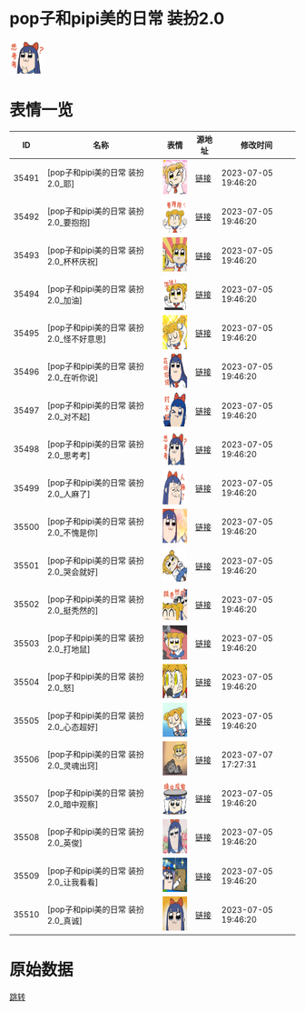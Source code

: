 # pop子和pipi美的日常 装扮2.0

<img src="./cover.png" height="60" alt="cover" />

# 表情一览

|ID|名称|表情|源地址|修改时间|
|----|----|----|----|----|
|35491|[pop子和pipi美的日常 装扮2.0_耶]|<img src="./pic/035491_%5Bpop子和pipi美的日常 装扮2.0_耶%5D.png" height="60" alt="耶"/>|[链接](https://i0.hdslb.com/bfs/garb/c7953fcc2d0babebc5f166c7fa6b8c0c5e339f52.png)|2023-07-05 19:46:20|
|35492|[pop子和pipi美的日常 装扮2.0_要抱抱]|<img src="./pic/035492_%5Bpop子和pipi美的日常 装扮2.0_要抱抱%5D.png" height="60" alt="要抱抱"/>|[链接](https://i0.hdslb.com/bfs/garb/e0b6ff5982a9a4452b463ec9c18f4a5a999ac36e.png)|2023-07-05 19:46:20|
|35493|[pop子和pipi美的日常 装扮2.0_杯杯庆祝]|<img src="./pic/035493_%5Bpop子和pipi美的日常 装扮2.0_杯杯庆祝%5D.png" height="60" alt="杯杯庆祝"/>|[链接](https://i0.hdslb.com/bfs/garb/5cbf3113390e5eb23eb84e8c34f54a6eb5749983.png)|2023-07-05 19:46:20|
|35494|[pop子和pipi美的日常 装扮2.0_加油]|<img src="./pic/035494_%5Bpop子和pipi美的日常 装扮2.0_加油%5D.png" height="60" alt="加油"/>|[链接](https://i0.hdslb.com/bfs/garb/ce95cba732400a87863dc82837cddc21e8003a1e.png)|2023-07-05 19:46:20|
|35495|[pop子和pipi美的日常 装扮2.0_怪不好意思]|<img src="./pic/035495_%5Bpop子和pipi美的日常 装扮2.0_怪不好意思%5D.png" height="60" alt="怪不好意思"/>|[链接](https://i0.hdslb.com/bfs/garb/8a04258de79d25bf3c378cac2ec9650c0801c13c.png)|2023-07-05 19:46:20|
|35496|[pop子和pipi美的日常 装扮2.0_在听你说]|<img src="./pic/035496_%5Bpop子和pipi美的日常 装扮2.0_在听你说%5D.png" height="60" alt="在听你说"/>|[链接](https://i0.hdslb.com/bfs/garb/4feedab2cb8d72dc34f042ba6790f991b6f24d4c.png)|2023-07-05 19:46:20|
|35497|[pop子和pipi美的日常 装扮2.0_对不起]|<img src="./pic/035497_%5Bpop子和pipi美的日常 装扮2.0_对不起%5D.png" height="60" alt="对不起"/>|[链接](https://i0.hdslb.com/bfs/garb/0f84b2b232638baad10dbdca983c086f5fa2893c.png)|2023-07-05 19:46:20|
|35498|[pop子和pipi美的日常 装扮2.0_思考考]|<img src="./pic/035498_%5Bpop子和pipi美的日常 装扮2.0_思考考%5D.png" height="60" alt="思考考"/>|[链接](https://i0.hdslb.com/bfs/garb/71169a1bfd756171172caf732e1f74a4a7cd9c4f.png)|2023-07-05 19:46:20|
|35499|[pop子和pipi美的日常 装扮2.0_人麻了]|<img src="./pic/035499_%5Bpop子和pipi美的日常 装扮2.0_人麻了%5D.png" height="60" alt="人麻了"/>|[链接](https://i0.hdslb.com/bfs/garb/f3b76459f86b85e87e742ea97a32bceacfdcb333.png)|2023-07-05 19:46:20|
|35500|[pop子和pipi美的日常 装扮2.0_不愧是你]|<img src="./pic/035500_%5Bpop子和pipi美的日常 装扮2.0_不愧是你%5D.png" height="60" alt="不愧是你"/>|[链接](https://i0.hdslb.com/bfs/garb/82cfcd47898050bb63b409c38bf484abe5ecdbe9.png)|2023-07-05 19:46:20|
|35501|[pop子和pipi美的日常 装扮2.0_哭会就好]|<img src="./pic/035501_%5Bpop子和pipi美的日常 装扮2.0_哭会就好%5D.png" height="60" alt="哭会就好"/>|[链接](https://i0.hdslb.com/bfs/garb/e144db139fad92da8b7ef7de65360cadecd501aa.png)|2023-07-05 19:46:20|
|35502|[pop子和pipi美的日常 装扮2.0_挺秃然的]|<img src="./pic/035502_%5Bpop子和pipi美的日常 装扮2.0_挺秃然的%5D.png" height="60" alt="挺秃然的"/>|[链接](https://i0.hdslb.com/bfs/garb/0c3bbb2658c2d062fa268a39e9fadeffb2a59248.png)|2023-07-05 19:46:20|
|35503|[pop子和pipi美的日常 装扮2.0_打地鼠]|<img src="./pic/035503_%5Bpop子和pipi美的日常 装扮2.0_打地鼠%5D.png" height="60" alt="打地鼠"/>|[链接](https://i0.hdslb.com/bfs/garb/f70a728e35c806ead6d5089d77e92db60c00fe86.png)|2023-07-05 19:46:20|
|35504|[pop子和pipi美的日常 装扮2.0_怒]|<img src="./pic/035504_%5Bpop子和pipi美的日常 装扮2.0_怒%5D.png" height="60" alt="怒"/>|[链接](https://i0.hdslb.com/bfs/garb/a7e21f8ee46535cded370def4ab7e18d106265bf.png)|2023-07-05 19:46:20|
|35505|[pop子和pipi美的日常 装扮2.0_心态超好]|<img src="./pic/035505_%5Bpop子和pipi美的日常 装扮2.0_心态超好%5D.png" height="60" alt="心态超好"/>|[链接](https://i0.hdslb.com/bfs/garb/cbd7a640b131db229dec6e52259607139f5cd837.png)|2023-07-05 19:46:20|
|35506|[pop子和pipi美的日常 装扮2.0_灵魂出窍]|<img src="./pic/035506_%5Bpop子和pipi美的日常 装扮2.0_灵魂出窍%5D.png" height="60" alt="灵魂出窍"/>|[链接](https://i0.hdslb.com/bfs/garb/259fd05368fdd74317a8c26d09f811fa0f20972d.png)|2023-07-07 17:27:31|
|35507|[pop子和pipi美的日常 装扮2.0_暗中观察]|<img src="./pic/035507_%5Bpop子和pipi美的日常 装扮2.0_暗中观察%5D.png" height="60" alt="暗中观察"/>|[链接](https://i0.hdslb.com/bfs/garb/896c32e68596789af214092680dcecb5b697d307.png)|2023-07-05 19:46:20|
|35508|[pop子和pipi美的日常 装扮2.0_英俊]|<img src="./pic/035508_%5Bpop子和pipi美的日常 装扮2.0_英俊%5D.png" height="60" alt="英俊"/>|[链接](https://i0.hdslb.com/bfs/garb/5e7213eff5e07762c4b99eb4be70b8ad1dc87459.png)|2023-07-05 19:46:20|
|35509|[pop子和pipi美的日常 装扮2.0_让我看看]|<img src="./pic/035509_%5Bpop子和pipi美的日常 装扮2.0_让我看看%5D.png" height="60" alt="让我看看"/>|[链接](https://i0.hdslb.com/bfs/garb/0e9e7d16a88a4b4e24e5fa6658fba5e98c4565c6.png)|2023-07-05 19:46:20|
|35510|[pop子和pipi美的日常 装扮2.0_真诚]|<img src="./pic/035510_%5Bpop子和pipi美的日常 装扮2.0_真诚%5D.png" height="60" alt="真诚"/>|[链接](https://i0.hdslb.com/bfs/garb/4209295c11f8ec9198230fbb0aa88a56f1918b5b.png)|2023-07-05 19:46:20|

# 原始数据

[跳转](./raw.json)


